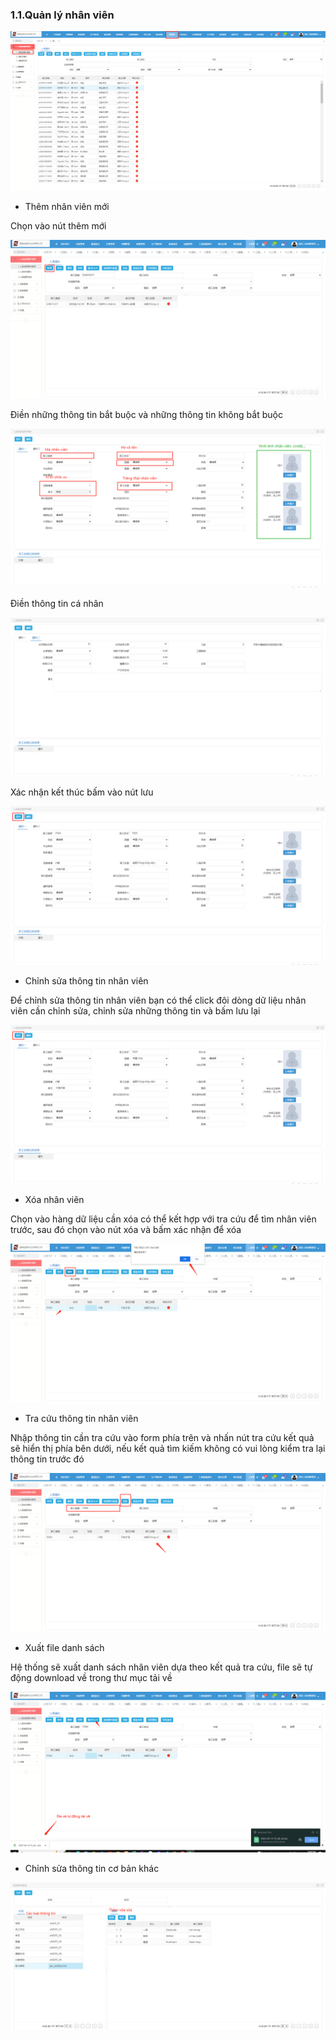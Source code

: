 ### 1.1.Quản lý nhân viên

![!](../../../assets/hr/hr001.png "")

- Thêm nhân viên mới 

Chọn vào nút thêm mới

![!](../../../assets/hr/hr002.png "")


Điền những thông tin bắt buộc và những thông tin không bắt buộc

![!](../../../assets/hr/hr003.png "")


Điền thông tin cá nhân 

![!](../../../assets/hr/hr004.png "")


Xác nhận kết thúc bấm vào nút lưu

![!](../../../assets/hr/hr005.png "")

- Chỉnh sửa thông tin nhân viên

Để chỉnh sửa thông tin nhân viên bạn có thể click đôi dòng dữ liệu nhân viên cần chỉnh sửa, chỉnh sửa những thông tin và bấm lưu lại

![!](../../../assets/hr/hr005.png "")

- Xóa nhân viên

Chọn vào hàng dữ liệu cần xóa có thể kết hợp với tra cứu để tìm nhân viên trước, sau đó chọn vào nút xóa và bấm xác nhận để xóa 

![!](../../../assets/hr/hr007.png "")

- Tra cứu thông tin nhân viên

Nhập thông tin cần tra cứu vào form phía trên và nhấn nút tra cứu kết quả sẽ hiển thị phía bên dưới, nếu kết quả tìm kiếm không có vui lòng kiểm tra lại thông tin trước đó

![!](../../../assets/hr/hr006.png "")

- Xuất file danh sách

Hệ thống sẽ xuất danh sách nhân viên dựa theo kết quả tra cứu, file sẽ tự động download về trong thư mục tải về

![!](../../../assets/hr/hr008.png "")

- Chỉnh sửa thông tin cơ bản khác

![!](../../../assets/hr/hr009.png "")